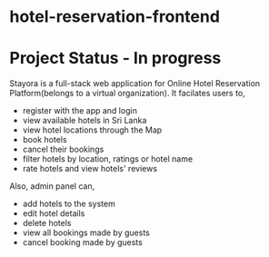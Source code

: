# hotel-reservation-frontend

# Project Status - In progress

Stayora is a full-stack web application for Online Hotel Reservation Platform(belongs to a virtual organization). It facilates users to,
* register with the app and login
* view available hotels in Sri Lanka
* view hotel locations through the Map
* book hotels
* cancel their bookings
* filter hotels by location, ratings or hotel name
* rate hotels and view hotels' reviews

Also, admin panel can,
* add hotels to the system
* edit hotel details
* delete hotels
* view all bookings made by guests
* cancel booking made by guests
